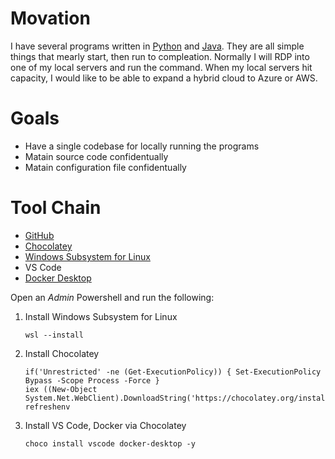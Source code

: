 # Movation

I have several programs written in [Python](https://www.python.org/) and [Java](https://openjdk.java.net/).
They are all simple things that mearly start, then run to compleation.
Normally I will RDP into one of my local servers and run the command.
When my local servers hit capacity, I would like to be able to expand a hybrid cloud to Azure or AWS.

# Goals

* Have a single codebase for locally running the programs
* Matain source code confidentually
* Matain configuration file confidentually


# Tool Chain

* [GitHub](https://github.com)
* [Chocolatey](https://community.chocolatey.org)
* [Windows Subsystem for Linux](https://docs.microsoft.com/en-us/windows/wsl/install)
* VS Code
* [Docker Desktop](https://www.docker.com/products/docker-desktop)

Open an _Admin_ Powershell and run the following:

01. Install Windows Subsystem for Linux
    ```{ps1}
    wsl --install
    ```
02. Install Chocolatey
    ```{ps1}
    if('Unrestricted' -ne (Get-ExecutionPolicy)) { Set-ExecutionPolicy Bypass -Scope Process -Force }
    iex ((New-Object System.Net.WebClient).DownloadString('https://chocolatey.org/install.ps1'))
    refreshenv
    ```
03. Install VS Code, Docker via Chocolatey
    ```{ps1}
    choco install vscode docker-desktop -y 
    ```

